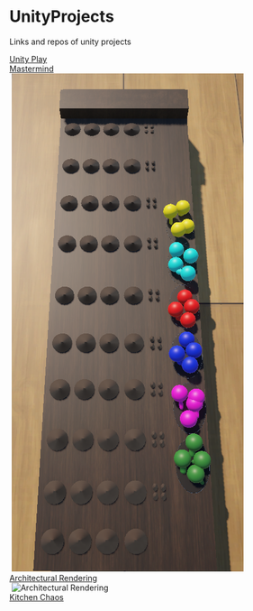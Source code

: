 # UnityProjects
Links and repos of unity projects

[Unity Play](https://play.unity.com/en/user/fd15ddf6-763c-4d80-ad65-49cfb2a75611)<br>
<a href= "https://play.unity.com/en/games/ab7c8965-663e-4fcc-8006-079cadc3c804/mastermind">Mastermind<a><br>
<img> <img src="https://github.com/mdogan89/UnityProjects/blob/master/Ekran%20g%C3%B6r%C3%BCnt%C3%BCs%C3%BC%202025-01-14%20052552(1).png" alt="Mastermind" width="auto" height="50%"><br>
<a href= "https://play.unity.com/en/games/704f5a0c-a5c6-4058-80bd-e87f1b8798e4/creative-core-guided-project">Architectural Rendering<a><br>
<img> <img src="https://github.com/user-attachments/assets/7de59767-83bc-4f31-bbe0-4d0512a7d2bc" alt="Architectural Rendering" width="50%" height="auto"><br>
[Kitchen Chaos](https://github.com/mdogan89/KitchenChaos)


